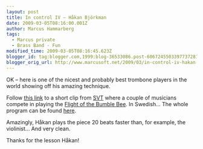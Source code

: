 ```yaml
---
layout: post
title: In control IV – Håkan Björkman
date: 2009-03-05T08:16:00.001Z
author: Marcus Hammarberg
tags:
  - Marcus private
  - Brass Band - Fun
modified_time: 2009-03-05T08:16:45.623Z
blogger_id: tag:blogger.com,1999:blog-36533086.post-6067245503397737281
blogger_orig_url: http://www.marcusoft.net/2009/03/in-control-iv-hakan-bjorkman.html
---
```


OK – here is one of the nicest and probably best trombone players in the world showing off his amazing technique.

Follow [this link](http://svtplay.se/v/1455978/musikministeriet/sex_musiker_tavlar_i_snabbhet) to a short clip from [SVT](http://www.svt.se) where a couple of musicians compete in playing the [Flight of the Bumble Bee](http://en.wikipedia.org/wiki/Flight_of_the_Bumblebee). In Swedish... The whole program can be found [here](http://svtplay.se/v/1456709/musikministeriet/del_7_av_8?cb,a1364145,1,f,102880/pb,a1364142,1,f,102880/pl,v,,1456709/sb,p102880,1,f,-1).

Amazingly, Håkan plays the piece 20 beats faster than, for example, the violinist... And very clean.

Thanks for the lesson Håkan!
